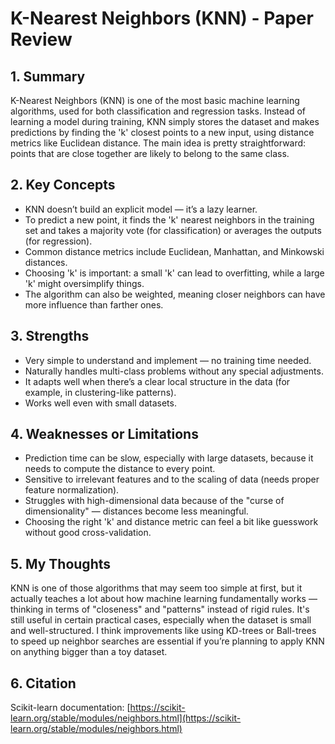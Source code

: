 # K-Nearest Neighbors (KNN) - Paper Review

## 1. Summary
K-Nearest Neighbors (KNN) is one of the most basic machine learning algorithms, used for both classification and regression tasks. Instead of learning a model during training, KNN simply stores the dataset and makes predictions by finding the 'k' closest points to a new input, using distance metrics like Euclidean distance. The main idea is pretty straightforward: points that are close together are likely to belong to the same class. 

## 2. Key Concepts
- KNN doesn’t build an explicit model — it’s a lazy learner.
- To predict a new point, it finds the 'k' nearest neighbors in the training set and takes a majority vote (for classification) or averages the outputs (for regression).
- Common distance metrics include Euclidean, Manhattan, and Minkowski distances.
- Choosing 'k' is important: a small 'k' can lead to overfitting, while a large 'k' might oversimplify things.
- The algorithm can also be weighted, meaning closer neighbors can have more influence than farther ones.

## 3. Strengths
- Very simple to understand and implement — no training time needed.
- Naturally handles multi-class problems without any special adjustments.
- It adapts well when there’s a clear local structure in the data (for example, in clustering-like patterns).
- Works well even with small datasets.

## 4. Weaknesses or Limitations
- Prediction time can be slow, especially with large datasets, because it needs to compute the distance to every point.
- Sensitive to irrelevant features and to the scaling of data (needs proper feature normalization).
- Struggles with high-dimensional data because of the "curse of dimensionality" — distances become less meaningful.
- Choosing the right 'k' and distance metric can feel a bit like guesswork without good cross-validation.

## 5. My Thoughts
KNN is one of those algorithms that may seem too simple at first, but it actually teaches a lot about how machine learning fundamentally works — thinking in terms of "closeness" and "patterns" instead of rigid rules. It's still useful in certain practical cases, especially when the dataset is small and well-structured. 
I think improvements like using KD-trees or Ball-trees to speed up neighbor searches are essential if you’re planning to apply KNN on anything bigger than a toy dataset.

## 6. Citation
Scikit-learn documentation: [https://scikit-learn.org/stable/modules/neighbors.html](https://scikit-learn.org/stable/modules/neighbors.html)
